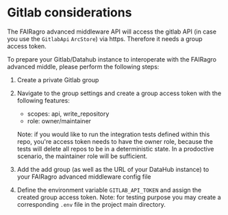 # Gitlab considerations

The FAIRagro advanced middleware API will access the gitlab API (in case you use
the `GitlabApi` `ArcStore`) via https. Therefore it needs a group access token.

To prepare your Gitlab/Datahub instance to interoperate with the FAIRagro advanced
middle, please perform the following steps:

1. Create a private Gitlab group
2. Navigate to the group settings and create a group access token with the following
   features:

   * scopes: api, write_repository
   * role: owner/maintainer

   Note: if you would like to run the integration tests defined within this repo,
   you're access token needs to have the owner role, because the tests will delete
   all repos to be in a deterministic state. In a prodoctive scenario, the maintainer
   role will be sufficient.

3. Add the add group (as well as the URL of your DataHub instance) to your FAIRagro
   advanced middleware config file
4. Define the environment variable `GITLAB_API_TOKEN` and assign the created group
   access token. Note: for testing purpose you may create a corresponding `.env` file
   in the project main directory.

